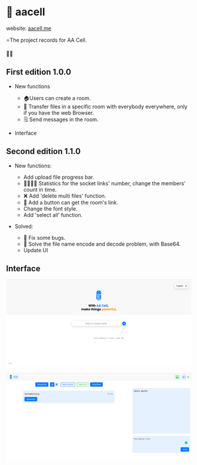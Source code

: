 # :battery:  aacell

website: [aacell.me](https://aacell.me)

:star:The project records for AA Cell.

:tiger::dog:

## First edition 1.0.0 

- New functions
  - :house:Users can create a room.
  - :page_with_curl: Transfer files in a specific room with everybody everywhere, only if you have the web Browser.
  - :spiral_notepad: Send messages in the room.
  
- Interface

  

## Second edition 1.1.0

- New functions:

  - Add upload file progress bar.
  - :family_man_woman_girl_boy: Statistics for the socket links' number, change the members' count in time.
  - :x: Add 'delete multi files' function.
  - :link: Add a button can get the room's link.
  - Change the font style.
  - Add 'select all' function.

- Solved:
  - :bug: Fix some bugs.
  - :file_folder: Solve the file name encode and decode problem, with Base64.
  - Update UI

## Interface

![1](1.png)

![2](3.png)